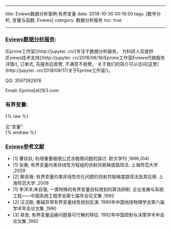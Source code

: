 
---
title: Eviews数据分析案例:有界变量
date: 2018-10-30 00:16:50
tags: [数学分析, 变量与函数, Eviews]
category: 数据分析服务
toc: true

---



<span></span>
<!-- more -->

### [Eviews](/tags/Eviews/)[数据分析服务](/categories/数据分析服务/):
[Eprime工作室](http://jupyter. cn/)专注于数据分析服务。
为科研人员提供[Eviews技术支持](http://jupyter. cn/2018/08/18/Eprime工作室Eviews代做服务详情/), 订单式, 先服务后收费, 不满意不收费。
关于我们的简介可以访问[这里](http://jupyter. cn/2018/08/17/关于Eprime工作室/)。

QQ: 3597392976

Email: Eprime[at]163.com



### 有界变量:

{% raw %}
<div class="p1">见“变量”.</div>
{% endraw %}




### [Eviews](/tags/Eviews/)[参考文献](/categories/数据分析服务/)

- [1]  曹玖玖; 利用重要极限公式求极限问题的探讨. 职大学刊 ,1996,(04)
- [1]  张勇; 有界变量约束非线性方程组的仿射共轭梯度路径法. 上海师范大学 ,2009
- [2]  鲍吉锋; 有界变量约束非线性优化问题的仿射共轭梯度路径法及其应用. 上海师范大学 ,2008
- [1]  李洋洋;朱自强; 一类特殊的有界变量目标规划的算法研制. 企业发展与系统工程——中国系统工程学会第七届年会论文集 ,1992
- [2]  汪汉胜; 重磁异常有界变量线性规划反演. 1990年中国地球物理学会第六届学术年会论文集 ,1990
- [3]  易发; 有界变量运输问题基可行解的特征. 1992年中国控制与决策学术年会论文集 ,1992



